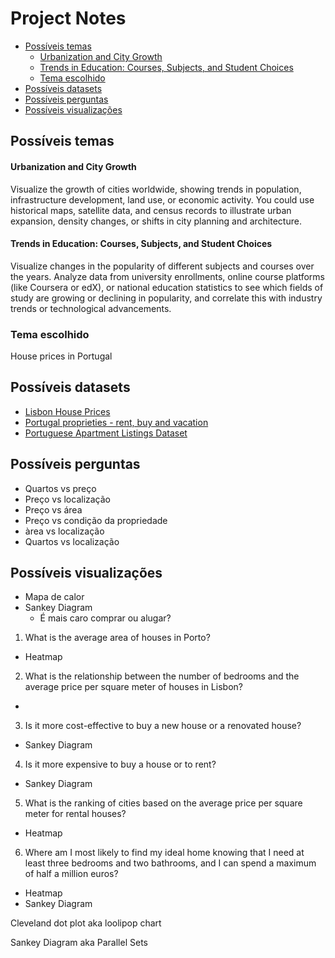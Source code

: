 # Project Notes <!-- omit in toc -->

- [Possíveis temas](#possíveis-temas)
    - [Urbanization and City Growth](#urbanization-and-city-growth)
    - [Trends in Education: Courses, Subjects, and Student Choices](#trends-in-education-courses-subjects-and-student-choices)
  - [Tema escolhido](#tema-escolhido)
- [Possíveis datasets](#possíveis-datasets)
- [Possíveis perguntas](#possíveis-perguntas)
- [Possíveis visualizações](#possíveis-visualizações)

## Possíveis temas

#### Urbanization and City Growth

Visualize the growth of cities worldwide, showing trends in population, infrastructure development, land use, or economic activity. You could use historical maps, satellite data, and census records to illustrate urban expansion, density changes, or shifts in city planning and architecture.

#### Trends in Education: Courses, Subjects, and Student Choices

Visualize changes in the popularity of different subjects and courses over the years. Analyze data from university enrollments, online course platforms (like Coursera or edX), or national education statistics to see which fields of study are growing or declining in popularity, and correlate this with industry trends or technological advancements.

### Tema escolhido

House prices in Portugal

## Possíveis datasets

- [Lisbon House Prices](https://www.kaggle.com/datasets/cgrodrigues/lisbon-house-prices)
- [Portugal proprieties - rent, buy and vacation](https://www.kaggle.com/datasets/mcarujo/portugal-proprieties-rent-buy-and-vacation)
- [Portuguese Apartment Listings Dataset](https://www.kaggle.com/datasets/andpereira/portugal-real-estate-house-pricing)

## Possíveis perguntas

- Quartos vs preço
- Preço vs localização
- Preço vs área
- Preço vs condição da propriedade
- àrea vs localização
- Quartos vs localização

## Possíveis visualizações

- Mapa de calor
- Sankey Diagram
  - É mais caro comprar ou alugar?


1. What is the average area of houses in Porto?
  - Heatmap
2. What is the relationship between the number of bedrooms and the average price per square meter of houses in Lisbon?
  - 
3. Is it more cost-effective to buy a new house or a renovated house?
  - Sankey Diagram
4. Is it more expensive to buy a house or to rent?
  - Sankey Diagram
5. What is the ranking of cities based on the average price per square meter for rental houses?
  - Heatmap
6. Where am I most likely to find my ideal home knowing that I need at least three bedrooms and two bathrooms, and I can spend a maximum of half a million euros?
  - Heatmap
  - Sankey Diagram

Cleveland dot plot aka loolipop chart

Sankey Diagram aka Parallel Sets